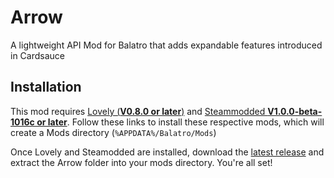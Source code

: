 # Arrow
A lightweight API Mod for Balatro that adds expandable features introduced in Cardsauce

## Installation
This mod requires [Lovely (**V0.8.0 or later**)](https://github.com/ethangreen-dev/lovely-injector) and [Steammodded **V1.0.0-beta-1016c or later**](https://github.com/Steamodded/smods). Follow these links to install these respective mods, which will create a Mods directory (`%APPDATA%/Balatro/Mods`)

Once Lovely and Steamodded are installed, download the [latest release](https://github.com/Kekulism/Arrow/releases/tag/v1.0.0) and extract the Arrow folder into your mods directory. You're all set!
